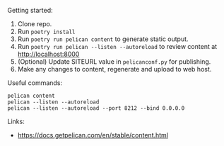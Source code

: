 Getting started:

1. Clone repo.
1. Run `poetry install`
1. Run `poetry run pelican content` to generate static output.
1. Run `poetry run pelican --listen --autoreload` to review content at <http://localhost:8000>
1. (Optional) Update SITEURL value in `pelicanconf.py` for publishing.
1. Make any changes to content, regenerate and upload to web host.

Useful commands:

    pelican content
    pelican --listen --autoreload
    pelican --listen --autoreload --port 8212 --bind 0.0.0.0

Links:

- https://docs.getpelican.com/en/stable/content.html
